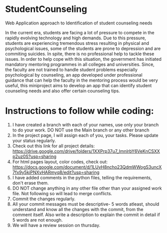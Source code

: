 # StudentCounseling
Web Application approach to Identification of student counseling needs

In the current era, students are facing a lot of pressure to compete in the rapidly evolving technology and high demands. Due to this pressure, students are experiencing  tremendous stress resulting in physical and psychological issues, some of the students are prone to depression and are commiting suicides. In spite, there is no professional help to tackle these issues. In order to help cope with this situation, the government has initiated mandatory mentoring programmes in all colleges and universities. Since, the faculty are not trained to handle student problems especially psychological by counseling, an app developed under professional guidance that can help the faculty in the mentoring process would be very useful, this miniproject aims to develop an app that can identify student counseling needs and also offer certain counseling tips.

# Instructions to follow while coding:
 1. I have created a branch with each of your names, use only your branch to do your work. DO NOT use the Main branch or any other branch  
 2. In the project page, I will assign each of you, your tasks. Please update your status regularly.
 3. Check out this link for all project details: https://drive.google.com/drive/folders/1XXPrp37u7_ImnlrbY6VeKnCSXXp2uz0S?usp=sharing
 4. For html pages layout, color codes, check out: https://docs.google.com/document/d/1LUvH8ncho23QdmWWogS3uncX7fx9y5kiPNXvHARmyq8/edit?usp=sharing
 5. I have added comments in the python files, telling the requirements, don't erase them.
 6. DO NOT change anything in any other file other than your assigned work file. Not following so will lead to merge conflicts.
 7. Commit the changes regularly.
 8. All your commit messages must be descriptive- 5 words atleast, should understand and know all the changes with the commit, from the comment itself. Also write a description to explain the commit in detail if 5 words are not enough.
 9. We will have a review session on thursday.
 


 

